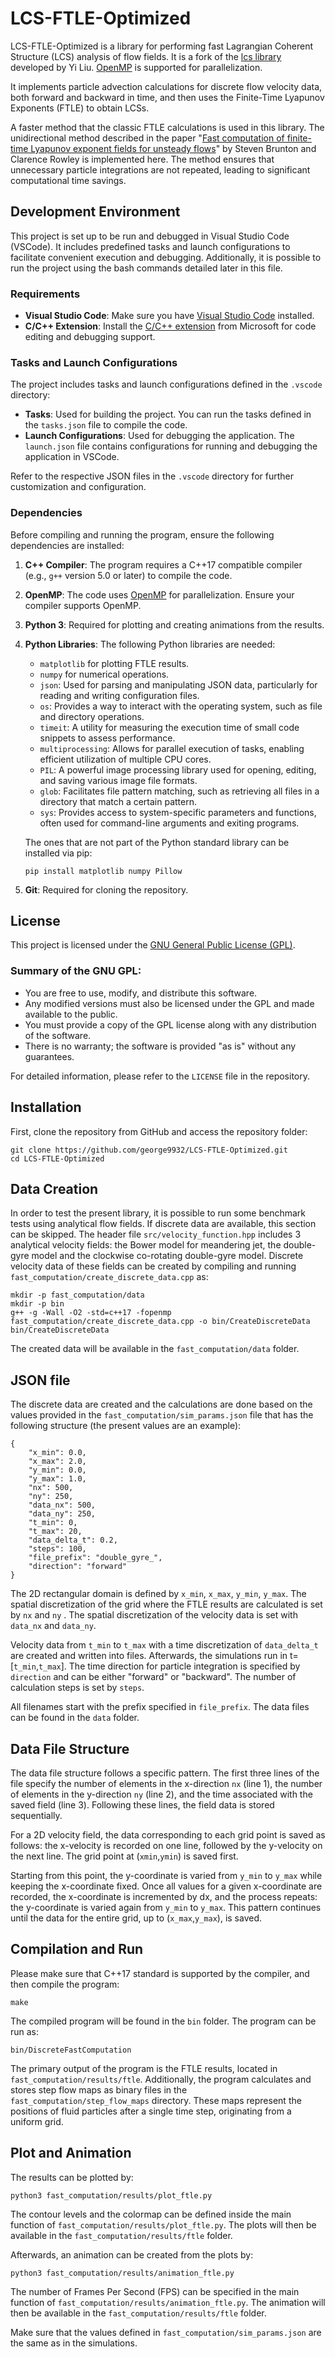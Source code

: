 # LCS-FTLE-Optimized

LCS-FTLE-Optimized is a library for performing fast Lagrangian Coherent Structure (LCS) analysis of flow fields. It is a fork of the [lcs library](https://github.com/stevenliuyi/lcs) developed by Yi Liu. [OpenMP](http://www.openmp.org/) is supported for parallelization. 

It implements particle advection calculations for discrete flow velocity data, both forward and backward in time, and then uses the Finite-Time Lyapunov Exponents (FTLE) to obtain LCSs.  

A faster method that the classic FTLE calculations is used in this library. The unidirectional method described in the paper "[Fast computation of finite-time Lyapunov exponent fields for unsteady flows](https://doi.org/10.1063/1.3270044)" by Steven Brunton and Clarence Rowley is implemented here. The method ensures that unnecessary particle integrations are not repeated, leading to significant computational time savings.

## Development Environment

This project is set up to be run and debugged in Visual Studio Code (VSCode). It includes predefined tasks and launch configurations to facilitate convenient execution and debugging. Additionally, it is possible to run the project using the bash commands detailed later in this file.

### Requirements

- **Visual Studio Code**: Make sure you have [Visual Studio Code](https://code.visualstudio.com/) installed.
- **C/C++ Extension**: Install the [C/C++ extension](https://marketplace.visualstudio.com/items?itemName=ms-vscode.cpptools) from Microsoft for code editing and debugging support.

### Tasks and Launch Configurations

The project includes tasks and launch configurations defined in the `.vscode` directory:

- **Tasks**: Used for building the project. You can run the tasks defined in the `tasks.json` file to compile the code.
- **Launch Configurations**: Used for debugging the application. The `launch.json` file contains configurations for running and debugging the application in VSCode.

Refer to the respective JSON files in the `.vscode` directory for further customization and configuration.

### Dependencies

Before compiling and running the program, ensure the following dependencies are installed:

1. **C++ Compiler**: The program requires a C++17 compatible compiler (e.g., `g++` version 5.0 or later) to compile the code.
   
2. **OpenMP**: The code uses [OpenMP](http://www.openmp.org/) for parallelization. Ensure your compiler supports OpenMP.
   
3. **Python 3**: Required for plotting and creating animations from the results.
   
4. **Python Libraries**: The following Python libraries are needed:
   - `matplotlib` for plotting FTLE results.
   - `numpy` for numerical operations.
   - `json`: Used for parsing and manipulating JSON data, particularly for reading and writing configuration files.
    - `os`: Provides a way to interact with the operating system, such as file and directory operations.
    - `timeit`: A utility for measuring the execution time of small code snippets to assess performance.
    - `multiprocessing`: Allows for parallel execution of tasks, enabling efficient utilization of multiple CPU cores.
    - `PIL`: A powerful image processing library used for opening, editing, and saving various image file formats.
    - `glob`: Facilitates file pattern matching, such as retrieving all files in a directory that match a certain pattern.
    - `sys`: Provides access to system-specific parameters and functions, often used for command-line arguments and exiting programs.

    The ones that are not part of the Python standard library can be installed via pip:
    
    ~~~~~~~~~~
    pip install matplotlib numpy Pillow
    ~~~~~~~~~~

5. **Git**: Required for cloning the repository.

## License

This project is licensed under the [GNU General Public License (GPL)](https://www.gnu.org/licenses/gpl-3.0.html). 

### Summary of the GNU GPL:

- You are free to use, modify, and distribute this software.
- Any modified versions must also be licensed under the GPL and made available to the public.
- You must provide a copy of the GPL license along with any distribution of the software.
- There is no warranty; the software is provided "as is" without any guarantees.

For detailed information, please refer to the `LICENSE` file in the repository.

## Installation
First, clone the repository from GitHub and access the repository folder:

~~~~~~~~~~
git clone https://github.com/george9932/LCS-FTLE-Optimized.git
cd LCS-FTLE-Optimized
~~~~~~~~~~

## Data Creation
In order to test the present library, it is possible to run some benchmark tests using analytical flow fields. If discrete data are available, this section can be skipped. The header file `src/velocity_function.hpp` includes 3 analytical velocity fields: the Bower model for meandering jet, the double-gyre model and the clockwise co-rotating double-gyre model. Discrete velocity data of these fields can be created by compiling and running `fast_computation/create_discrete_data.cpp` as:

~~~~~~~~~~
mkdir -p fast_computation/data
mkdir -p bin
g++ -g -Wall -O2 -std=c++17 -fopenmp fast_computation/create_discrete_data.cpp -o bin/CreateDiscreteData
bin/CreateDiscreteData
~~~~~~~~~~

The created data will be available in the `fast_computation/data` folder.

## JSON file
The discrete data are created and the calculations are done based on the values provided in the `fast_computation/sim_params.json` file that has the following structure (the present values are an example):

~~~~~~~~~~
{
    "x_min": 0.0,
    "x_max": 2.0,
    "y_min": 0.0,
    "y_max": 1.0,
    "nx": 500,
    "ny": 250,
    "data_nx": 500,
    "data_ny": 250,
    "t_min": 0,
    "t_max": 20,
    "data_delta_t": 0.2,
    "steps": 100,
    "file_prefix": "double_gyre_",
    "direction": "forward"
}
~~~~~~~~~~

The 2D rectangular domain is defined by `x_min`, `x_max`, `y_min`, `y_max`. The spatial discretization of the grid where the FTLE results are calculated is set by `nx` and `ny` . The spatial discretization of the velocity data is set with `data_nx` and `data_ny`. 

Velocity data from `t_min` to `t_max` with a time discretization of `data_delta_t` are created and written into files. Afterwards, the simulations run in t=[`t_min`,`t_max`]. The time direction for particle integration is specified by `direction` and can be either "forward" or "backward". The number of calculation steps is set by `steps`. 

All filenames start with the prefix specified in `file_prefix`. The data files can be found in the `data` folder. 

## Data File Structure
The data file structure follows a specific pattern. The first three lines of the file specify the number of elements in the x-direction `nx` (line 1), the number of elements in the y-direction `ny` (line 2), and the time associated with the saved field (line 3). Following these lines, the field data is stored sequentially.

For a 2D velocity field, the data corresponding to each grid point is saved as follows: the x-velocity is recorded on one line, followed by the y-velocity on the next line. The grid point at (`xmin`,`ymin`) is saved first.

Starting from this point, the y-coordinate is varied from `y_min` to `y_max` while keeping the x-coordinate fixed. Once all values for a given x-coordinate are recorded, the x-coordinate is incremented by dx, and the process repeats: the y-coordinate is varied again from `y_min` to `y_max`. This pattern continues until the data for the entire grid, up to (`x_max`,`y_max`), is saved.   

## Compilation and Run
Please make sure that C++17 standard is supported by the compiler, and then compile the program:

~~~~~~~~~~
make
~~~~~~~~~~

The compiled program will be found in the `bin` folder. The program can be run as:

~~~~~~~~~~
bin/DiscreteFastComputation
~~~~~~~~~~

The primary output of the program is the FTLE results, located in `fast_computation/results/ftle`. Additionally, the program calculates and stores step flow maps as binary files in the `fast_computation/step_flow_maps` directory. These maps represent the positions of fluid particles after a single time step, originating from a uniform grid.

## Plot and Animation
The results can be plotted by:

~~~~~~~~~~
python3 fast_computation/results/plot_ftle.py
~~~~~~~~~~

The contour levels and the colormap can be defined inside the main function of `fast_computation/results/plot_ftle.py`. The plots will then be available in the `fast_computation/results/ftle` folder.

Afterwards, an animation can be created from the plots by:

~~~~~~~~~~
python3 fast_computation/results/animation_ftle.py
~~~~~~~~~~

The number of Frames Per Second (FPS) can be specified in the main function of `fast_computation/results/animation_ftle.py`. The animation will then be available in the `fast_computation/results/ftle` folder.

Make sure that the values defined in `fast_computation/sim_params.json` are the same as in the simulations.
